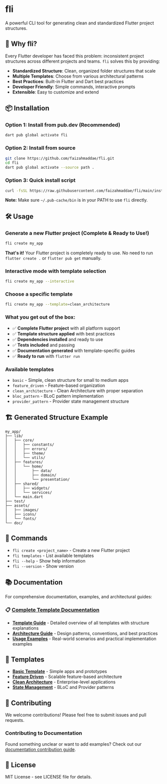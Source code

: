 # fli

A powerful CLI tool for generating clean and standardized Flutter project structures.

## 🚀 Why fli?

Every Flutter developer has faced this problem: inconsistent project structures across different projects and teams. `fli` solves this by providing:

- **Standardized Structure**: Clean, organized folder structures that scale
- **Multiple Templates**: Choose from various architectural patterns
- **Best Practices**: Built-in Flutter and Dart best practices
- **Developer Friendly**: Simple commands, interactive prompts
- **Extensible**: Easy to customize and extend

## 📦 Installation

### Option 1: Install from pub.dev (Recommended)

```bash
dart pub global activate fli
```

### Option 2: Install from source

```bash
git clone https://github.com/faizahmaddae/fli.git
cd fli
dart pub global activate --source path .
```

### Option 3: Quick install script

```bash
curl -fsSL https://raw.githubusercontent.com/faizahmaddae/fli/main/install.sh | bash
```

**Note:** Make sure `~/.pub-cache/bin` is in your PATH to use `fli` directly.

## 🛠️ Usage

### Generate a new Flutter project (Complete & Ready to Use!)

```bash
fli create my_app
```

**That's it!** Your Flutter project is completely ready to use. No need to run `flutter create .` or `flutter pub get` manually.

### Interactive mode with template selection

```bash
fli create my_app --interactive
```

### Choose a specific template

```bash
fli create my_app --template=clean_architecture
```

### What you get out of the box:
- ✅ **Complete Flutter project** with all platform support
- ✅ **Template structure applied** with best practices
- ✅ **Dependencies installed** and ready to use  
- ✅ **Tests included** and passing
- ✅ **Documentation generated** with template-specific guides
- ✅ **Ready to run** with `flutter run`

### Available templates

- `basic` - Simple, clean structure for small to medium apps
- `feature_driven` - Feature-based organization
- `clean_architecture` - Clean Architecture with proper separation
- `bloc_pattern` - BLoC pattern implementation
- `provider_pattern` - Provider state management structure

## 🏗️ Generated Structure Example

```
my_app/
├── lib/
│   ├── core/
│   │   ├── constants/
│   │   ├── errors/
│   │   ├── theme/
│   │   └── utils/
│   ├── features/
│   │   └── home/
│   │       ├── data/
│   │       ├── domain/
│   │       └── presentation/
│   ├── shared/
│   │   ├── widgets/
│   │   └── services/
│   └── main.dart
├── test/
├── assets/
│   ├── images/
│   ├── icons/
│   └── fonts/
└── doc/
```

## 🎯 Commands

- `fli create <project_name>` - Create a new Flutter project
- `fli templates` - List available templates
- `fli --help` - Show help information
- `fli --version` - Show version

## 📚 Documentation

For comprehensive documentation, examples, and architectural guides:

### 📋 [Complete Template Documentation](./doc/README.md)
- **[Template Guide](./doc/templates.md)** - Detailed overview of all templates with structure explanations
- **[Architecture Guide](./doc/architecture.md)** - Design patterns, conventions, and best practices
- **[Usage Examples](./doc/examples.md)** - Real-world scenarios and practical implementation examples

## 🚀 Templates

- **[Basic Template](./doc/templates.md#basic-template)** - Simple apps and prototypes
- **[Feature Driven](./doc/templates.md#feature-driven-template)** - Scalable feature-based architecture  
- **[Clean Architecture](./doc/templates.md#clean-architecture-template)** - Enterprise-level applications
- **[State Management](./doc/templates.md#bloc-pattern-template)** - BLoC and Provider patterns

## 🤝 Contributing

We welcome contributions! Please feel free to submit issues and pull requests.

### Contributing to Documentation
Found something unclear or want to add examples? Check out our [documentation contribution guide](./doc/README.md#contributing).

## 📄 License

MIT License - see LICENSE file for details.
